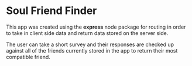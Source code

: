 # Soul Friend Finder

This app was created using the **express** node package for routing in order to take in client side data and return data stored on the server side.

The user can take a short survey and their responses are checked up against all of the friends currently stored in the app to return their most compatible friend.